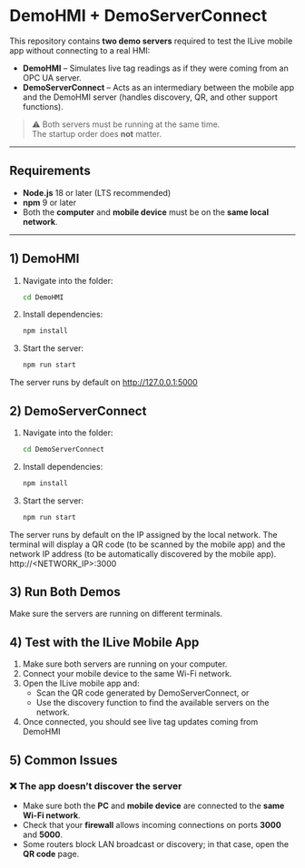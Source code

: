 # DemoHMI + DemoServerConnect

This repository contains **two demo servers** required to test the ILive mobile app without connecting to a real HMI:

- **DemoHMI** – Simulates live tag readings as if they were coming from an OPC UA server.
- **DemoServerConnect** – Acts as an intermediary between the mobile app and the DemoHMI server (handles discovery, QR, and other support functions).

> ⚠️ Both servers must be running at the same time.  
> The startup order does **not** matter.

---

## Requirements

- **Node.js** 18 or later (LTS recommended)  
- **npm** 9 or later  
- Both the **computer** and **mobile device** must be on the **same local network**.

---

## 1) DemoHMI

1. Navigate into the folder:
   ```bash
   cd DemoHMI
2. Install dependencies:
   ```bash
   npm install
3. Start the server:
   ```bash
   npm run start

The server runs by default on http://127.0.0.1:5000

## 2) DemoServerConnect

1. Navigate into the folder:
   ```bash
   cd DemoServerConnect
2. Install dependencies:
   ```bash
   npm install
3. Start the server:
   ```bash
   npm run start

The server runs by default on the IP assigned by the local network. The terminal will display a QR code (to be scanned by the mobile app) and the network IP address (to be automatically discovered by the mobile app).
 http://<NETWORK_IP>:3000

## 3) Run Both Demos
Make sure the servers are running on different terminals.

## 4) Test with the ILive Mobile App
  1. Make sure both servers are running on your computer.
  2. Connect your mobile device to the same Wi-Fi network.
  3. Open the ILive mobile app and:
     - Scan the QR code generated by DemoServerConnect, or
     - Use the discovery function to find the available servers on the network.
  4. Once connected, you should see live tag updates coming from DemoHMI

## 5) Common Issues

### ❌ The app doesn’t discover the server
- Make sure both the **PC** and **mobile device** are connected to the **same Wi-Fi network**.  
- Check that your **firewall** allows incoming connections on ports **3000** and **5000**.  
- Some routers block LAN broadcast or discovery; in that case, open the **QR code** page.
